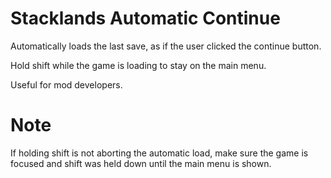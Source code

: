 # Stacklands Automatic Continue

Automatically loads the last save, as if the user clicked the continue button.

Hold shift while the game is loading to stay on the main menu.

Useful for mod developers.


# Note

If holding shift is not aborting the automatic load, make sure the game is focused and shift was held down until the main menu is shown.


